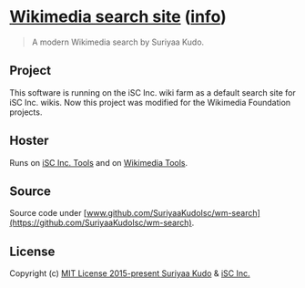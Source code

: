 # [Wikimedia search site](https://tools.wmflabs.org/search/) ([info](https://tools.wmflabs.org/?tool=search))

> A modern Wikimedia search by Suriyaa Kudo.


## Project

This software is running on the iSC Inc. wiki farm as a default search site for iSC Inc. wikis.
Now this project was modified for the Wikimedia Foundation projects.


## Hoster

Runs on [iSC Inc. Tools](http://tools.inc.isc) and on [Wikimedia Tools](http://tools.wmflabs.org/).


## Source

Source code under [www.github.com/SuriyaaKudoIsc/wm-search](https://github.com/SuriyaaKudoIsc/wm-search).


## License

Copyright (c) [MIT License 2015-present Suriyaa Kudo](http://suriyaakudo.mit-license.org/) & [iSC Inc.](https://github.com/iSCInc)
